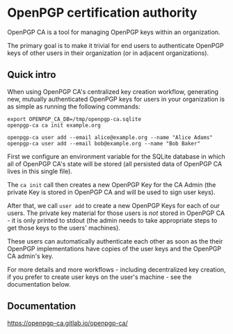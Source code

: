 # OpenPGP certification authority

OpenPGP CA is a tool for managing OpenPGP keys within an organization.

The primary goal is to make it trivial for end users to authenticate
OpenPGP keys of other users in their organization (or in adjacent
organizations).

## Quick intro

When using OpenPGP CA's centralized key creation workflow, generating
new, mutually authenticated OpenPGP keys for users in your organization is
as simple as running the following commands:

```
export OPENPGP_CA_DB=/tmp/openpgp-ca.sqlite
openpgp-ca ca init example.org 

openpgp-ca user add --email alice@example.org --name "Alice Adams"
openpgp-ca user add --email bob@example.org --name "Bob Baker"
```

First we configure an environment variable for the SQLite database in which
all of OpenPGP CA's state will be stored (all persisted data of OpenPGP CA
lives in this single file).

The `ca init` call then creates a new OpenPGP Key for the CA Admin (the
private Key is stored in OpenPGP CA and will be used to sign user keys).

After that, we call `user add` to create a new OpenPGP Keys for each of our
users.
The private key material for those users is *not* stored in OpenPGP CA - it
is only printed to stdout (the admin needs to take appropriate steps to get
those keys to the users' machines).

These users can automatically authenticate each other as soon as the
their OpenPGP implementations have copies of the user keys and the OpenPGP
CA admin's key.

For more details and more workflows - including decentralized key
creation, if you prefer to create user keys on the user's machine - see the
documentation below.


## Documentation

https://openpgp-ca.gitlab.io/openpgp-ca/
